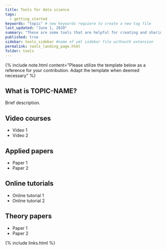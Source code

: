 ```yaml
---
title: Tools for data science
tags:
  - getting_started
keywords: "topic" # new keywords requiere to create a new tag file
last_updated: "June 1, 2020"
summary: "These are some tools that are helpful for creating and sharing reproducible code and documents. Many of these tools are indispensible for data scientists"
published: true
sidebar: tools_sidebar #name of yml sidebar file withouth extension
permalink: tools_landing_page.html
folder: tools
---
```



{% include note.html content="Please utilize the template below as a reference for your contribution. Adapt the template when deemed necessary" %}

## What is TOPIC-NAME?

Brief description.

## Video courses

* Video 1
* Video 2

## Applied papers 
* Paper 1
* Paper 2

## Online tutorials

* Online tutorial 1
* Online tutorial 2

## Theory papers 
* Paper 1
* Paper 2

{% include links.html %}
